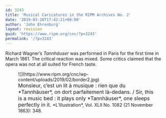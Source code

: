 ```yaml
---
id: 3243
title: 'Musical Caricatures in the RIPM Archives No. 2'
date: '2019-03-28T17:42:21+00:00'
author: 'John Ehrenburg'
layout: revision
guid: 'https://www.ripm.org/cnc/?p=3243'
permalink: '/?p=3243'
---
```


Richard Wagner’s *Tannhäuser* was performed in Paris for the first time in March 1861. The critical reaction was mixed. Some critics claimed that the opera was not at all suited for French taste.

<figure class="wp-block-image">![](https://www.ripm.org/cnc/wp-content/uploads/2019/02/border2.jpg)<figcaption><span style="font-size: medium;">Monsieur, c’est un lit à musique : rien que du *Tannhäuser*, on dort parfaitement là-dedans. / Sir, this is a music bed : it plays only *Tannhäuser*, one sleeps perfectly in it.  
</span>*L’Illustration*, Vol. XLII No. 1082 (21 November 1863): 348. </figcaption></figure>